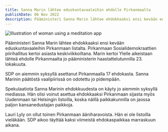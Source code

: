```yaml
---
title: Sanna Marin lähtee eduskuntavaaleihin ehdolle Pirkanmaalta
publishDate: 06 Nov 2022
description: Pääministeri Sanna Marin lähtee ehdokkaaksi ensi kevään eduskuntavaaleihin Pirkanmaan listalta. Pirkanmaan Sosialidemokraattien piirihallitus kertoi asiasta keskiviikkoiltana. Marin kertoi Ylelle aikeistaan lähteä ehdolle Pirkanmaalta jo pääministerin haastattelutunnilla 23. lokakuuta.
---
```


![Illustration of woman using a meditation app](/assets/sanna.png)

 Pääministeri Sanna Marin lähtee ehdokkaaksi ensi kevään eduskuntavaaleihin Pirkanmaan listalta. Pirkanmaan Sosialidemokraattien piirihallitus kertoi asiasta keskiviikkoiltana. Marin kertoi Ylelle aikeistaan lähteä ehdolle Pirkanmaalta jo pääministerin haastattelutunnilla 23. lokakuuta.

SDP on aiemmin syksyllä asettanut Pirkanmaalla 17 ehdokasta. Sanna Marinin päätöstä vaalipiirissä on odotettu jo pidempään.

Spekulaatiota Sanna Marinin ehdokkuudesta on käyty jo aiemmin syksyllä mediassa. Hän olisi voinut asettua ehdokkaaksi Pirkanmaan sijasta myös Uudenmaan tai Helsingin listoilla, koska näillä paikkakunnilla on jaossa paljon kansanedustajan paikkoja.

Lauri Lyly on ollut toinen Pirkanmaan ääniharavoista. Hän ei ole listoilla vieläkään. SDP aikoo täyttää kaksi viimeistä ehdokaspaikkaa marraskuun aikana.
